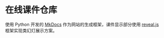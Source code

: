 # 在线课件仓库

使用 Python 开发的 [MkDocs](https://www.mkdocs.org/) 作为网站的生成框架，课件显示部分使用 [reveal.js](https://revealjs.com/) 框架实现类幻灯展示方案。